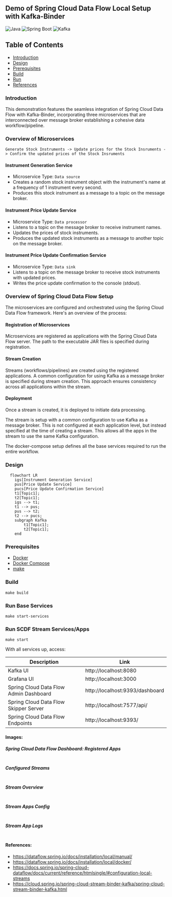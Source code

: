 ## Demo of Spring Cloud Data Flow Local Setup with Kafka-Binder

![Java](https://img.shields.io/badge/Java-8-green.svg)
![Spring Boot](https://img.shields.io/badge/Spring_Boot-2-green.svg)
![Kafka](https://img.shields.io/badge/Confluent--Kafka-7.3.2%2B-red.svg)

## Table of Contents

- [Introduction](#introduction)
- [Design](#design)
- [Prerequisites](#prerequisites)
- [Build](#build)
- [Run](#run)
- [References](#references)

### Introduction

This demonstration features the seamless integration of Spring Cloud Data Flow with Kafka-Binder, incorporating three
microservices that are interconnected over message broker establishing a cohesive data workflow/pipeline.

### Overview of Microservices

```
Generate Stock Instruments -> Update prices for the Stock Insruments -> Confirm the updated prices of the Stock Insruments
```

#### Instrument Generation Service

- Microservice Type: `Data source`
- Creates a random stock instrument object with the instrument's name at a frequency of 1 instrument every second.
- Produces this stock instrument as a message to a topic on the message broker.

#### Instrument Price Update Service

- Microservice Type: `Data processor`
- Listens to a topic on the message broker to receive instrument names.
- Updates the prices of stock instruments.
- Produces the updated stock instruments as a message to another topic on the message broker.

#### Instrument Price Update Confirmation Service

- Microservice Type: `Data sink`
- Listens to a topic on the message broker to receive stock instruments with updated prices.
- Writes the price update confirmation to the console (stdout).

### Overview of Spring Cloud Data Flow Setup

The microservices are configured and orchestrated using the Spring Cloud Data Flow framework.
Here's an overview of the
process:

#### Registration of Microservices

Microservices are registered as applications with the Spring Cloud Data Flow server.
The path to the executable JAR files is specified during registration.

#### Stream Creation

Streams (workflows/pipelines) are created using the registered applications.
A common configuration for using Kafka as a message broker is specified during stream creation.
This approach ensures consistency across all applications within the stream.

#### Deployment

Once a stream is created, it is deployed to initiate data processing.

The stream is setup with a common configuration to use Kafka as a message broker. This is not configured at each
application level, but instead specified at the time of creating a stream. This allows all the apps in the stream to
use the same Kafka configuration.

The docker-compose setup defines all the base services required to run the entire workflow.

### Design

```mermaid
  flowchart LR
    igs[Instrument Generation Service]
    pus[Price Update Service]
    pucs[Price Update Confirmation Service]
    t1[Topic1];
    t2[Topic1];
    igs --> t1;
    t1 --> pus;
    pus --> t2;
    t2 --> pucs;
    subgraph Kafka
        t1[Topic1];
        t2[Topic1];
    end
```

### Prerequisites

- [Docker](https://www.docker.com/products/docker-desktop/)
- [Docker Compose](https://docs.docker.com/compose/)
- [make](https://formulae.brew.sh/formula/make)

### Build

```shell
make build
```

### Run Base Services 

```shell
make start-services
```

### Run SCDF Stream Services/Apps

```shell
make start
```

With all services up, access:

| Description                            | Link                            |
|----------------------------------------|---------------------------------|
| Kafka UI                               | http://localhost:8080           | 
| Grafana UI                             | http://localhost:3000           |                 
| Spring Cloud Data Flow Admin Dashboard | http://localhost:9393/dashboard |
| Spring Cloud Data Flow Skipper Server  | http://localhost:7577/api/      |
| Spring Cloud Data Flow Endpoints       | http://localhost:9393/          |

#### Images:

##### Spring Cloud Data Flow Dashboard: Registered Apps

<img src="https://raw.githubusercontent.com/amithkoujalgi/spring-cloud-data-flow-with-kafka-binder-demo/main/imgs/apps.png" alt=""/>

##### Configured Streams

<img src="https://raw.githubusercontent.com/amithkoujalgi/spring-cloud-data-flow-with-kafka-binder-demo/main/imgs/stream-deployed.png" alt=""/>

##### Stream Overview

<img src="https://raw.githubusercontent.com/amithkoujalgi/spring-cloud-data-flow-with-kafka-binder-demo/main/imgs/stream-cfg.png" alt=""/>

##### Stream Apps Config

<img src="https://raw.githubusercontent.com/amithkoujalgi/spring-cloud-data-flow-with-kafka-binder-demo/main/imgs/apps-cfg.png" alt=""/>

##### Stream App Logs

<img src="https://raw.githubusercontent.com/amithkoujalgi/spring-cloud-data-flow-with-kafka-binder-demo/main/imgs/service-logs.png" alt=""/>

#### References:

- https://dataflow.spring.io/docs/installation/local/manual/
- https://dataflow.spring.io/docs/installation/local/docker/
- https://docs.spring.io/spring-cloud-dataflow/docs/current/reference/htmlsingle/#configuration-local-streams
- https://cloud.spring.io/spring-cloud-stream-binder-kafka/spring-cloud-stream-binder-kafka.html
